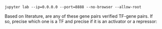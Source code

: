 
```
jupyter lab --ip=0.0.0.0 --port=8888 --no-browser --allow-root
```


Based on literature, are any of these gene pairs verified TF-gene pairs.
If so, precise which one is a TF and precise if it is an activator or a repressor:
